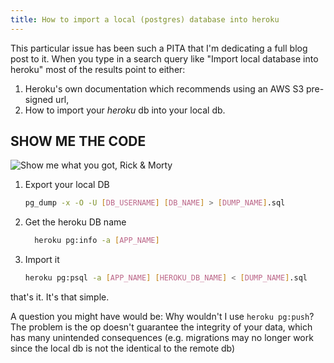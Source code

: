 ```yaml
---
title: How to import a local (postgres) database into heroku
---
```


This particular issue has been such a PITA that I'm dedicating a full blog post to it. When you type in a search query like "Import local database into heroku" most of the results point to either:

1. Heroku's own documentation which recommends using an AWS S3 pre-signed url,
2. How to import your _heroku_ db into your local db.

## SHOW ME THE CODE

![Show me what you got, Rick & Morty](https://tenor.com/70Nj.gif)

1. Export your local DB <br />

   ```bash
   pg_dump -x -O -U [DB_USERNAME] [DB_NAME] > [DUMP_NAME].sql
   ```

2. Get the heroku DB name <br />

   ```bash
     heroku pg:info -a [APP_NAME]
   ```

3. Import it <br />

   ```bash
   heroku pg:psql -a [APP_NAME] [HEROKU_DB_NAME] < [DUMP_NAME].sql
   ```

that's it. It's that simple.

A question you might have would be: Why wouldn't I use `heroku pg:push`? The problem is the op doesn't guarantee the integrity of your data, which has many unintended consequences (e.g. migrations may no longer work since the local db is not the identical to the remote db)
